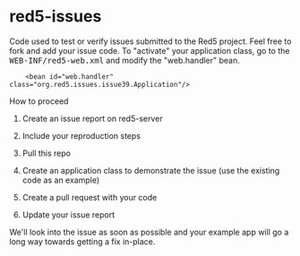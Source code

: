 red5-issues
=============

Code used to test or verify issues submitted to the Red5 project. Feel free to fork and add your issue code. To "activate" your application class, go to the <tt>WEB-INF/red5-web.xml</tt> and modify the "web.handler" bean.

```
    <bean id="web.handler" class="org.red5.issues.issue39.Application"/>
```

How to proceed

1. Create an issue report on red5-server

2. Include your reproduction steps

3. Pull this repo

4. Create an application class to demonstrate the issue (use the existing code as an example)

5. Create a pull request with your code

6. Update your issue report

We'll look into the issue as soon as possible and your example app will go a long way towards getting a fix in-place.
